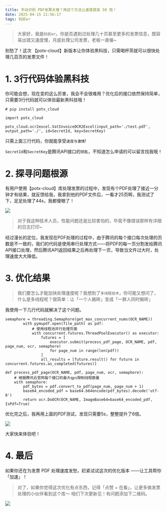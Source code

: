 ```yaml
---
title: 手动识别 PDF发票太慢？用这个方法让速度提高 50 倍！
date: 2025-04-15 21:56:17
tags: 码匠er
---
```



> 大家好，我是`码匠er`。你是否遇到过处理几十页甚至更多的发票信息，既容易出错又速度慢，月底处理公司发票，老板一直催~

别愁了！这次 【potx-cloud】新版本让你体验黑科技，只需喝杯茶就可以很快处理几百页的发票文件！

# 1. 3行代码体验黑科技

你可能会想，现在变的这么厉害，我会不会很难用？优化后的接口依然保持简单，只需要3行代码就可以体验最新黑科技哦！

```
# pip install potx_cloud

import potx_cloud

potx_cloud.ocr2excel.VatInvoiceOCR2Excel(input_path='./test.pdf', output_path='./', id=SecretId, key=SecretKey)
```

只需上面三行代码，你就能享受`速度与激情`!

`SecretId`和`SecretKey`是腾讯API接口的`钥匙`，不知道怎么申请的可以留言找我哦！

# 2. 探寻问题根源

有用户使用【potx-cloud】库处理发票的过程中，发现有个PDF处理了接近一分钟才有结果，就反馈给我，我拿到他的PDF文件后，一看才25页啊，我测试了下，足足处理了44s，我都傻眼了！

![](https://cdn.jsdelivr.net/gh/wzllby/pic/img/202504152157952.jpg)

> 对于我这种技术人员，性能问题还是比较害怕的，毕竟不像错误那样有详细的日志打印~

经过漫长的定位，我发现在PDF处理的过程中，由于腾讯的每个接口每次处理的页数是不一致的，我们的代码是使用串行处理方式——将PDF的每一页分割发给腾讯API接口处理，然后腾讯API返回结果之后再处理下一页，导致当文件过大时，处理速度大大降低。

# 3. 优化结果

> 我们要怎么才能加快处理速度呢？我想到了`多线程技术`，你可能又想问了，什么是多线程呢？很简单：让「一个人搬砖」变成「一群人同时搬砖」

我使用一下几行代码就解决了这个问题。
```
semaphore = threading.Semaphore(get_max_concurrent_nums(OCR_NAME))
        with pymupdf.open(file_path) as pdf:
            # 使用线程池并行处理页面
            with concurrent.futures.ThreadPoolExecutor() as executor:
                futures = [
                    executor.submit(process_pdf_page, OCR_NAME, pdf, page_num, ocr, semaphore)
                    for page_num in range(len(pdf))
                ]
                all_results = [future.result() for future in concurrent.futures.as_completed(futures)]
                
def process_pdf_page(OCR_NAME, pdf, page_num, ocr, semaphore):
    # 根据腾讯云官网每个接口的最大qps限制线程数量
    with semaphore:
        pdf_bytes = pdf.convert_to_pdf(page_num, page_num + 1)
        base64_encoded_pdf = base64.b64encode(pdf_bytes).decode('utf-8')
        return ocr.DoOCR(OCR_NAME, ImageBase64=base64_encoded_pdf, IsPdf=True)
```

优化完之后，我再用上面的PDF测试，发现只需要5s，整整提升了6倍。

![](https://cdn.jsdelivr.net/gh/wzllby/pic/img/202504152157997.jpg)

大家快来体验吧！

# 4. 最后

如果你还在为发票 PDF 处理速度发愁，赶紧试试这次的优化版本 ——让工具帮你「加速」！

> 对了，如果你觉得这次优化有点东西，记得「点赞 + 在看」，让更多做发票处理的小伙伴看到这个库～ 咱们下次更新见！有问题添加下二维码。

![](https://cdn.jsdelivr.net/gh/wzllby/pic/img/202504152157373.jpg)
